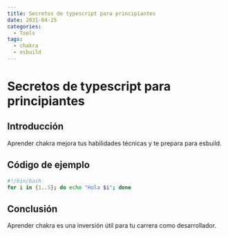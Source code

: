 ```yaml
---
title: Secretos de typescript para principiantes
date: 2031-04-25
categories:
  - Tools
tags:
  - chakra
  - esbuild
---
```


# Secretos de typescript para principiantes

## Introducción

Aprender chakra mejora tus habilidades técnicas y te prepara para esbuild.

## Código de ejemplo

```bash
#!/bin/bash
for i in {1..5}; do echo "Hola $i"; done
```

## Conclusión

Aprender chakra es una inversión útil para tu carrera como desarrollador.